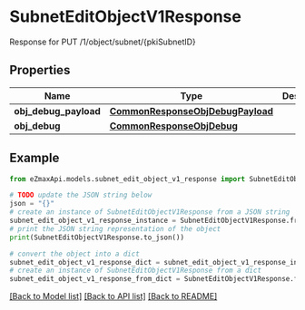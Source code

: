 # SubnetEditObjectV1Response

Response for PUT /1/object/subnet/{pkiSubnetID}

## Properties

Name | Type | Description | Notes
------------ | ------------- | ------------- | -------------
**obj_debug_payload** | [**CommonResponseObjDebugPayload**](CommonResponseObjDebugPayload.md) |  | 
**obj_debug** | [**CommonResponseObjDebug**](CommonResponseObjDebug.md) |  | [optional] 

## Example

```python
from eZmaxApi.models.subnet_edit_object_v1_response import SubnetEditObjectV1Response

# TODO update the JSON string below
json = "{}"
# create an instance of SubnetEditObjectV1Response from a JSON string
subnet_edit_object_v1_response_instance = SubnetEditObjectV1Response.from_json(json)
# print the JSON string representation of the object
print(SubnetEditObjectV1Response.to_json())

# convert the object into a dict
subnet_edit_object_v1_response_dict = subnet_edit_object_v1_response_instance.to_dict()
# create an instance of SubnetEditObjectV1Response from a dict
subnet_edit_object_v1_response_from_dict = SubnetEditObjectV1Response.from_dict(subnet_edit_object_v1_response_dict)
```
[[Back to Model list]](../README.md#documentation-for-models) [[Back to API list]](../README.md#documentation-for-api-endpoints) [[Back to README]](../README.md)


